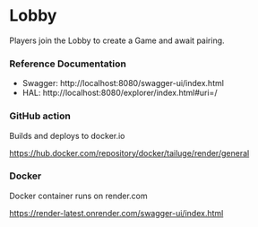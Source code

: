 # Lobby

Players join the Lobby to create a Game and await pairing.

### Reference Documentation

* Swagger: http://localhost:8080/swagger-ui/index.html
* HAL: http://localhost:8080/explorer/index.html#uri=/

### GitHub action

Builds and deploys to docker.io

https://hub.docker.com/repository/docker/tailuge/render/general

### Docker

Docker container runs on render.com

https://render-latest.onrender.com/swagger-ui/index.html
